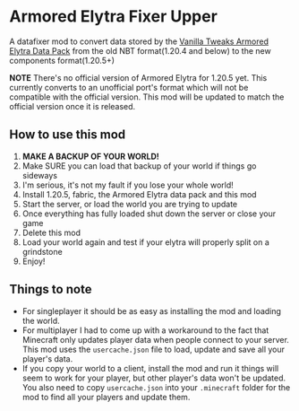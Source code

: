 # Armored Elytra Fixer Upper

A datafixer mod to convert data stored by the [Vanilla Tweaks Armored Elytra Data Pack](https://vanillatweaks.net/picker/datapacks/) from the old NBT format(1.20.4 and below) to the new components format(1.20.5+)

**NOTE** There's no official version of Armored Elytra for 1.20.5 yet. This currently converts to an unofficial port's format which will not be compatible with the official version. This mod will be updated to match the official version once it is released.

## How to use this mod
1. **MAKE A BACKUP OF YOUR WORLD!**
2. Make SURE you can load that backup of your world if things go sideways
3. I'm serious, it's not my fault if you lose your whole world!
4. Install 1.20.5, fabric, the Armored Elytra data pack and this mod
5. Start the server, or load the world you are trying to update
6. Once everything has fully loaded shut down the server or close your game
7. Delete this mod
8. Load your world again and test if your elytra will properly split on a grindstone
9. Enjoy!

## Things to note
- For singleplayer it should be as easy as installing the mod and loading the world.
- For multiplayer I had to come up with a workaround to the fact that Minecraft only updates player data when people connect to your server. This mod uses the `usercache.json` file to load, update and save all your player's data. 
- If you copy your world to a client, install the mod and run it things will seem to work for your player, but other player's data won't be updated. You also need to copy `usercache.json` into your `.minecraft` folder for the mod to find all your players and update them.
